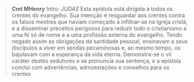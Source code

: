 
> **Cmt MHenry** Intro: *JUDAS* Esta epístola está dirigida a todos os crentes do evangelho. Sua intenção é resguardar aos crentes contra os falsos mestres que haviam começado a infiltrar-se na Igreja cristã, e a disseminar preceitos perigosos para reduzir todo o cristianismo a uma fé só de nome e a uma profissão externa do evangelho. Tendo negado assim as obrigações da santidade pessoal, ensinavam a seus discípulos a viver em sendas pecaminosas e, ao mesmo tempo, os bajulavam com a esperança da vida eterna. Demonstra-se o vil caráter destes sedutores e se pronuncia sua sentença, e a epístola conclui com advertências, admoestações e conselhos para os crentes